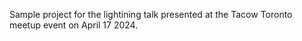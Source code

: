 Sample project for the lightining talk presented at the Tacow Toronto meetup event on April 17 2024.
